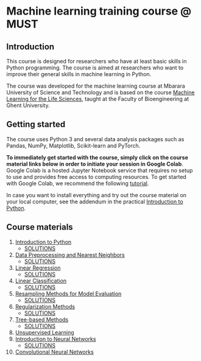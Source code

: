 # Machine learning training course @ MUST

## Introduction 

This course is designed for researchers who have at least basic skills in Python programming. The course is aimed at researchers who want to improve their general skills in machine learning in Python.

The course was developed for the machine learning course at Mbarara University of Science and Technology and is based on the course [Machine Learning for the Life Sciences](https://github.com/BioML-UGent/MLLS), taught at the Faculty of Bioengineering at Ghent University. 

## Getting started

The course uses Python 3 and several data analysis packages such as Pandas, NumPy, Matplotlib, Scikit-learn and PyTorch. 

**To immediately get started with the course, simply click on the course material links below in order to initiate your session in Google Colab**. Google Colab is a hosted Jupyter Notebook service that requires no setup to use and provides free access to computing resources. To get started with Google Colab, we recommend the following [tutorial](https://colab.research.google.com).

In case you want to install everything and try out the course material on your local computer, see the addendum in the practical [Introduction to Python](https://colab.research.google.com/github/tfmortie/mlmust/blob/main/01_python_intro/Lab1_Python_intro.ipynb).

## Course materials

1. [Introduction to Python](https://colab.research.google.com/github/tfmortie/mlmust/blob/main/01_python_intro/Lab1_Python_intro.ipynb) 
   - [SOLUTIONS](https://colab.research.google.com/github/tfmortie/mlmust/blob/main/01_python_intro/Lab1_Python_intro_SOLVED.ipynb)
2. [Data Preprocessing and Nearest Neighbors](https://colab.research.google.com/github/tfmortie/mlmust/blob/main/02_knn/Lab2_KNN.ipynb)
    - [SOLUTIONS](https://colab.research.google.com/github/tfmortie/mlmust/blob/main/02_knn/Lab2_KNN_SOLVED.ipynb)
3. [Linear Regression](https://colab.research.google.com/github/tfmortie/mlmust/blob/main/03_linear_regression/Lab3_Linreg.ipynb)
    - [SOLUTIONS](https://colab.research.google.com/github/tfmortie/mlmust/blob/main/03_linear_regression/Lab3_Linreg_SOLVED.ipynb)
4. [Linear Classification](https://colab.research.google.com/github/tfmortie/mlmust/blob/main/04_linear_classification/Lab4_Classification.ipynb)
    - [SOLUTIONS](https://colab.research.google.com/github/tfmortie/mlmust/blob/main/04_linear_classification/Lab4_Classification_SOLVED.ipynb)
5. [Resampling Methods for Model Evaluation](https://colab.research.google.com/github/tfmortie/mlmust/blob/main/05_evaluation/Lab5_CrossValidation.ipynb)
    - [SOLUTIONS](https://colab.research.google.com/github/tfmortie/mlmust/blob/main/05_evaluation/Lab5_CrossValidation_SOLVED.ipynb)
6. [Regularization Methods](https://colab.research.google.com/github/tfmortie/mlmust/blob/main/06_regularization/Lab6_Reg.ipynb)
    - [SOLUTIONS](https://colab.research.google.com/github/tfmortie/mlmust/blob/main/06_regularization/Lab6_Reg_SOLVED.ipynb)
7. [Tree-based Methods](https://colab.research.google.com/github/tfmortie/mlmust/blob/main/07_trees/Lab7_RF.ipynb)
    - [SOLUTIONS](https://colab.research.google.com/github/tfmortie/mlmust/blob/main/07_trees/Lab7_RF_SOLVED.ipynb)
8. [Unsupervised Learning](https://colab.research.google.com/github/tfmortie/mlmust/blob/main/08_unsupervised/Lab8_UnsupervisedLearning.ipynb)
    <!-- - [SOLUTIONS](https://colab.research.google.com/github/tfmortie/mlmust/blob/main/08_unsupervised/Lab8_UnsupervisedLearning_SOLVED.ipynb)-->
9. [Introduction to Neural Networks](https://colab.research.google.com/github/tfmortie/mlmust/blob/main/09_intro_nns/Lab9_intro_nns.ipynb)
    - [SOLUTIONS](https://colab.research.google.com/github/tfmortie/mlmust/blob/main/09_intro_nns/Lab9_intro_nns_SOLVED.ipynb)
10. [Convolutional Neural Networks](https://colab.research.google.com/github/tfmortie/mlmust/blob/main/10_cnns/Lab10_cnns.ipynb)
    <!-- - [SOLUTIONS](https://colab.research.google.com/github/tfmortie/mlmust/blob/main/10_cnns/Lab10_cnns_SOLVED.ipynb)-->